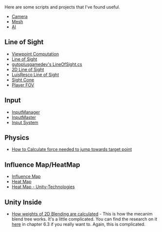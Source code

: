 Here are some scripts and projects that I've found useful. 
* [Camera](https://github.com/Endarren/Unity_Resources/blob/master/Scripts/Camera.md)
* [Mesh](https://github.com/Endarren/Unity_Resources/blob/master/Scripts/Mesh.md)
* [AI](https://github.com/Endarren/Unity_Resources/blob/master/Scripts/AI.md)




## Line of Sight
* [Viewpoint Computation](https://github.com/robertoranon/Unity-ViewpointComputation)
* [Line of Sight](https://github.com/eoger/unity-lineofsight)
* [gutoplusgamedev's LineOfSight.cs](https://gist.github.com/gutoplusgamedev/d29b63bfa74395c335b9)
* [2D Line of Sight](https://github.com/f15gdsy/2D-Light-of-Sight-Unity)
* [LuisResco Line of Sight](https://github.com/LuisResco/unity-line-of-sight-v1)
* [Sight Cone](https://gist.github.com/grimmdev/76668ee44bf7c62bdc26)
* [Player FOV](https://github.com/Dechichi01/PlayerFOV)

## Input

* [InputManager](https://github.com/daemon3000/InputManager)
* [InputMaster](https://github.com/thebeardphantom/InputMaster)
* [Input System](https://github.com/SaldayOpen/InputSystem)

## Physics
* [How to Calculate force needed to jump towards target point](https://forum.unity.com/threads/how-to-calculate-force-needed-to-jump-towards-target-point.372288/)

## Influence Map/HeatMap
* [Influence Map](https://github.com/AliKarimi74/InfluenceMap)
* [Heat Map](https://github.com/karl-/unity-heatmap)
* [Heat Map - Unity-Technologies](https://bitbucket.org/Unity-Technologies/heatmaps)



## Unity Inside
* [How weights of 2D Blending are calculated](https://answers.unity.com/questions/1206428/how-weights-of-2d-blending-are-calculated.html) - This is how the mecanim blend tree works.  It's a little complicated.  You can find the research on it [here](http://runevision.com/thesis/rune_skovbo_johansen_thesis.pdf) in chapter 6.3 if you really want to.  Again, this is complicated.
